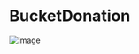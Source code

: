 # BucketDonation

![image](https://user-images.githubusercontent.com/71537694/164090495-82999963-999e-456e-81f1-d2307c58dbd5.png)
